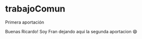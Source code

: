 # trabajoComun

Primera aportación

Buenas Ricardo! Soy Fran dejando aqui la segunda aportacion :smile:
